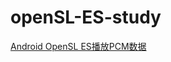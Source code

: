 # openSL-ES-study

[Android OpenSL ES播放PCM数据](https://eterualrb.github.io/2017/08/26/Android-OpenSL-ES%E6%92%AD%E6%94%BEwav%E6%96%87%E4%BB%B6/)

